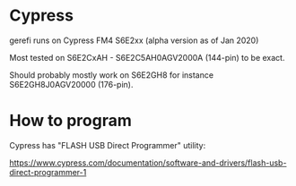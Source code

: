 # Cypress

gerefi runs on Cypress FM4 S6E2xx (alpha version as of Jan 2020)

Most tested on S6E2CxAH - S6E2C5AH0AGV2000A (144-pin) to be exact.

Should probably mostly work on S6E2GH8 for instance S6E2GH8J0AGV20000 (176-pin).

# How to program

Cypress has "FLASH USB Direct Programmer" utility:

https://www.cypress.com/documentation/software-and-drivers/flash-usb-direct-programmer-1
